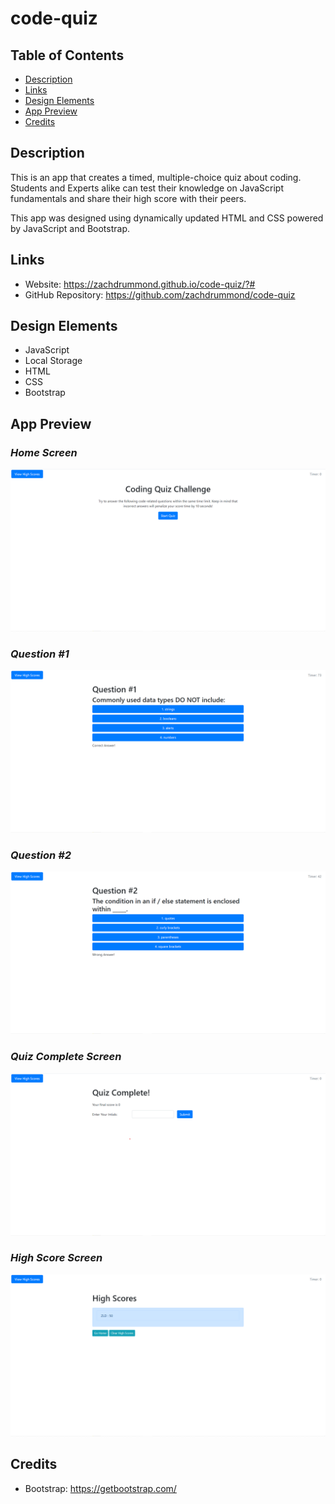# code-quiz

## Table of Contents
* [Description](#Description)
* [Links](#Links)
* [Design Elements](#Design-Elements)
* [App Preview](#App-Preview)
* [Credits](#Credits)

## Description
This is an app that creates a timed, multiple-choice quiz about coding. Students and Experts alike can test their knowledge on JavaScript fundamentals and share their high score with their peers.

This app was designed using dynamically updated HTML and CSS powered by JavaScript and Bootstrap.

## Links
* Website: https://zachdrummond.github.io/code-quiz/?#
* GitHub Repository: https://github.com/zachdrummond/code-quiz

## Design Elements
* JavaScript
* Local Storage
* HTML
* CSS
* Bootstrap

## App Preview
### *Home Screen*
![Screenshot](images/codeQuiz1.png)

### *Question #1*
![Screenshot](images/codeQuiz2.png)

### *Question #2*
![Screenshot](images/codeQuiz3.png)

### *Quiz Complete Screen*
![Screenshot](images/codeQuiz4.png)

### *High Score Screen*
![Screenshot](images/codeQuiz5.png)

## Credits
* Bootstrap: https://getbootstrap.com/